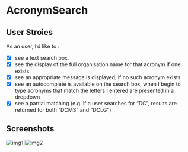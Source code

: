 # AcronymSearch

## User Stroies
As an user, I’d like to :
- [x] see a text search box.
- [x] see the display of the full organisation name for that acronym if one exists.
- [x] see an appropriate message is displayed, if no such acronym exists. 
- [x] see an autocomplete is available on the search box, when I begin to type acronyms that match the letters I entered are presented in a dropdown
- [x] see a partial matching (e.g. if a user searches for “DC”, results are returned for both “DCMS” and “DCLG”)

## Screenshots
![img1](https://user-images.githubusercontent.com/90449646/177059615-8113eaa2-83fb-408e-b939-ceefbd3d6987.png)
![img2](https://user-images.githubusercontent.com/90449646/177059761-1dfc168c-fd8c-4bc7-a43d-a6562428184e.png)

